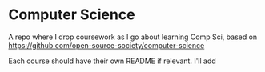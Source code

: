 # Computer Science

A repo where I drop coursework as I go about learning Comp Sci, based on https://github.com/open-source-society/computer-science

Each course should have their own README if relevant. I'll add 
